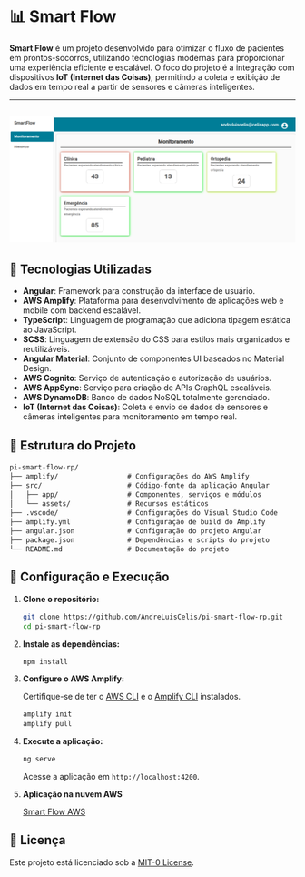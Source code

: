 # 📊 Smart Flow 

**Smart Flow** é um projeto desenvolvido para otimizar o fluxo de pacientes em prontos-socorros, utilizando tecnologias modernas para proporcionar uma experiência eficiente e escalável. O foco do projeto é a integração com dispositivos **IoT (Internet das Coisas)**, permitindo a coleta e exibição de dados em tempo real a partir de sensores e câmeras inteligentes.

-----------------------------------------------------------------------------------------------

![Samrt Flow Screenshot](assets/smart-flow.png)
-----------------------------------------------------------------------------------------------

## 🚀 Tecnologias Utilizadas

- **Angular**: Framework para construção da interface de usuário.
- **AWS Amplify**: Plataforma para desenvolvimento de aplicações web e mobile com backend escalável.
- **TypeScript**: Linguagem de programação que adiciona tipagem estática ao JavaScript.
- **SCSS**: Linguagem de extensão do CSS para estilos mais organizados e reutilizáveis.
- **Angular Material**: Conjunto de componentes UI baseados no Material Design.
- **AWS Cognito**: Serviço de autenticação e autorização de usuários.
- **AWS AppSync**: Serviço para criação de APIs GraphQL escaláveis.
- **AWS DynamoDB**: Banco de dados NoSQL totalmente gerenciado.
- **IoT (Internet das Coisas)**: Coleta e envio de dados de sensores e câmeras inteligentes para monitoramento em tempo real.

## 📁 Estrutura do Projeto

```
pi-smart-flow-rp/
├── amplify/                 # Configurações do AWS Amplify
├── src/                     # Código-fonte da aplicação Angular
│   ├── app/                 # Componentes, serviços e módulos
│   └── assets/              # Recursos estáticos
├── .vscode/                 # Configurações do Visual Studio Code
├── amplify.yml              # Configuração de build do Amplify
├── angular.json             # Configuração do projeto Angular
├── package.json             # Dependências e scripts do projeto
└── README.md                # Documentação do projeto
```

## 🔧 Configuração e Execução

1. **Clone o repositório:**

   ```bash
   git clone https://github.com/AndreLuisCelis/pi-smart-flow-rp.git
   cd pi-smart-flow-rp
   ```

2. **Instale as dependências:**

   ```bash
   npm install
   ```

3. **Configure o AWS Amplify:**

   Certifique-se de ter o [AWS CLI](https://docs.aws.amazon.com/cli/latest/userguide/install-cliv2.html) e o [Amplify CLI](https://docs.amplify.aws/cli/start/install/) instalados.

   ```bash
   amplify init
   amplify pull
   ```

4. **Execute a aplicação:**

   ```bash
   ng serve
   ```

   Acesse a aplicação em `http://localhost:4200`.

5. **Aplicação na nuvem AWS**
   
   [ Smart Flow AWS ](https://main.d1681fg65sftyt.amplifyapp.com/home)

## 📄 Licença

Este projeto está licenciado sob a [MIT-0 License](LICENSE).






